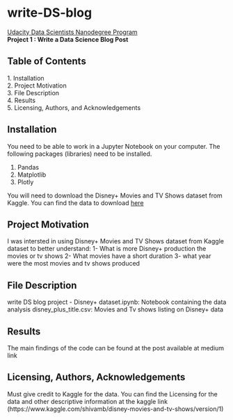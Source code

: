 # write-DS-blog


[Udacity Data Scientists Nanodegree Program](https://www.udacity.com/course/data-scientist-nanodegree--nd025)
<br> <b> Project 1 : Write a Data Science Blog Post </b>


<h2> Table of Contents </h2> 
1. Installation   <br>
2. Project Motivation <br>
3. File Description <br> 
4. Results <br> 
5. Licensing, Authors, and Acknowledgements <br>

<h2> Installation </h2> 

You need to be able to work in a Jupyter Notebook on your computer. The following packages (libraries) need to be installed. 

1. Pandas
2. Matplotlib
3. Plotly

You will need to download the Disney+ Movies and TV Shows dataset from Kaggle. You can find the data to download [here](https://www.kaggle.com/shivamb/disney-movies-and-tv-shows/version/1)

<h2> Project Motivation </h2> 
I was intersted in using Disney+ Movies and TV Shows dataset from Kaggle dataset to better understand:
1- What is more Disney+ production the movies or tv shows
2- What movies have a short duration
3- what year were the most movies and tv shows produced


<h2> File Description </h2> 
write DS blog project - Disney+ dataset.ipynb: Notebook containing the data analysis
disney_plus_title.csv: Movies and Tv shows listing on Disney+ data
  
<h2> Results </h2> 
The main findings of the code can be found at the post available at medium link 


<h2> Licensing, Authors, Acknowledgements </h2>
Must give credit to Kaggle for the data. You can find the Licensing for the data and other descriptive information at the kaggle link 
(https://www.kaggle.com/shivamb/disney-movies-and-tv-shows/version/1)
